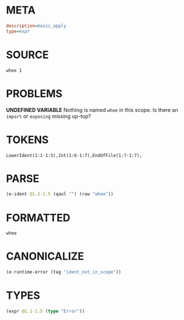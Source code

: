 # META
~~~ini
description=basic_apply
type=expr
~~~
# SOURCE
~~~roc
whee 1
~~~
# PROBLEMS
**UNDEFINED VARIABLE**
Nothing is named `whee` in this scope.
Is there an `import` or `exposing` missing up-top?

# TOKENS
~~~zig
LowerIdent(1:1-1:5),Int(1:6-1:7),EndOfFile(1:7-1:7),
~~~
# PARSE
~~~clojure
(e-ident @1.1-1.5 (qaul "") (raw "whee"))
~~~
# FORMATTED
~~~roc
whee
~~~
# CANONICALIZE
~~~clojure
(e-runtime-error (tag "ident_not_in_scope"))
~~~
# TYPES
~~~clojure
(expr @1.1-1.5 (type "Error"))
~~~
